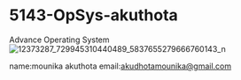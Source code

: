 # 5143-OpSys-akuthota
Advance Operating System
![12373287_729945310440489_5837655279666760143_n](https://cloud.githubusercontent.com/assets/16820221/12484024/d9052a00-c01d-11e5-986e-23cabbe2c62b.jpg)

name:mounika akuthota
email:akudhotamounika@gmail.com

